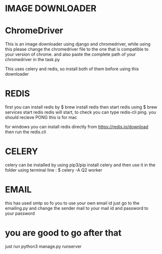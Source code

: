 # IMAGE DOWNLOADER
# ChromeDriver
This is an image downloader using django and chromedriver, while using this please change the chromedriver file to the one that is compatible to your version of chrome.
and also paste the complete path of your chromedriver in the task.py

This uses celery and redis, so install both of them before using this downloader


# REDIS
first you can install redis by $ brew install redis
then start redis using $ brew services start redis
redis will start, to check you can type redis-cli ping.  you should recieve PONG
this is for mac

for windows you can install redis directly from https://redis.io/download
then run the redis.cli 


# CELERY
celery can be installed by using pip3/pip install celery
and then use it in the folder using terminal line : $ celery -A Q2 worker


# EMAIL

this has used smtp so fo you to use your own email id just go to the emailing.py and change the sender mail to your mail id and password to your password


# you are good to go after that 

just run python3 manage.py runserver
